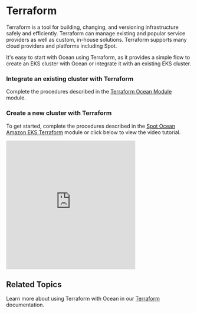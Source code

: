# Terraform

Terraform is a tool for building, changing, and versioning infrastructure safely and efficiently. Terraform can manage existing and popular service providers as well as custom, in-house solutions. Terraform supports many cloud providers and platforms including Spot.

It's easy to start with Ocean using Terraform, as it provides a simple flow to create an EKS cluster with Ocean or integrate it with an existing EKS cluster.

### Integrate an existing cluster with Terraform

Complete the procedures described in the [Terraform Ocean Module](https://registry.terraform.io/modules/spotinst/ocean-aws-k8s/spotinst/latest) module.

### Create a new cluster with Terraform

To get started, complete the procedures described in the [Spot Ocean Amazon EKS Terraform](https://github.com/spotinst/terraform-spotinst-ocean-eks#spotinst-ocean-amazon-eks-terraform-module) module or click below to view the video tutorial.

<iframe width="350" height="350" src="https://www.youtube.com/embed/ffGmMlpPsPE?start=1" title="YouTube video player" frameborder="0" allow="accelerometer; autoplay; clipboard-write; encrypted-media; gyroscope; picture-in-picture" allowfullscreen></iframe>

## Related Topics

Learn more about using Terraform with Ocean in our [Terraform](tools-and-provisioning/terraform/) documentation.

